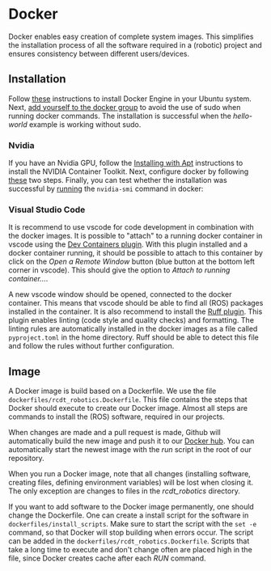 <!--
SPDX-FileCopyrightText: Alliander N. V.

SPDX-License-Identifier: Apache-2.0
-->

# Docker

Docker enables easy creation of complete system images. This simplifies the installation process of all the software required in a (robotic) project and ensures consistency between different users/devices.

## Installation

Follow [these](https://docs.docker.com/engine/install/ubuntu/) instructions to install Docker Engine in your Ubuntu system. Next, [add yourself to the docker group](https://docs.docker.com/engine/install/linux-postinstall/#manage-docker-as-a-non-root-user) to avoid the use of sudo when running docker commands. The installation is successful when the *hello-world* example is working without sudo.

### Nvidia

If you have an Nvidia GPU, follow the [Installing with Apt](https://docs.nvidia.com/datacenter/cloud-native/container-toolkit/latest/install-guide.html#installing-with-apt) instructions to install the NVIDIA Container Toolkit. Next, configure docker by following [these](https://docs.nvidia.com/datacenter/cloud-native/container-toolkit/latest/install-guide.html#configuring-docker) two steps. Finally, you can test whether the installation was successful by [running](https://docs.nvidia.com/datacenter/cloud-native/container-toolkit/latest/sample-workload.html#running-a-sample-workload-with-docker) the `nvidia-smi` command in docker:

### Visual Studio Code

It is recommend to use vscode for code development in combination with the docker images. It is possible to "attach" to a running docker container in vscode using the [Dev Containers plugin](https://marketplace.visualstudio.com/items?itemName=ms-vscode-remote.remote-containers). With this plugin installed and a docker container running, it should be possible to attach to this container by click on the *Open a Remote Window* button (blue button at the bottom left corner in vscode). This should give the option to *Attach to running container...*.

A new vscode window should be opened, connected to the docker container. This means that vscode should be able to find all (ROS) packages installed in the container. It is also recommend to install the [Ruff plugin](https://marketplace.visualstudio.com/items?itemName=charliermarsh.ruff). This plugin enables linting (code style and quality checks) and formatting. The linting rules are automatically installed in the docker images as a file called `pyproject.toml` in the home directory. Ruff should be able to detect this file and follow the rules without further configuration.

## Image

A Docker image is build based on a Dockerfile. We use the file `dockerfiles/rcdt_robotics.Dockerfile`. This file contains the steps that Docker should execute to create our Docker image. Almost all steps are commands to install the (ROS) software, required in our projects.

When changes are made and a pull request is made, Github will automatically build the new image and push it to our [Docker hub](https://hub.docker.com/r/rcdt/robotics). You can automatically start the newest image with the *run* script in the root of our repository.

When you run a Docker image, note that all changes (installing software, creating files, defining environment variables) will be lost when closing it. The only exception are changes to files in the *rcdt_robotics* directory.

If you want to add software to the Docker image permanently, one should change the Dockerfile. One can create a install script for the software in `dockerfiles/install_scripts`. Make sure to start the script with the `set -e` command, so that Docker will stop building when errors occur. The script can be added in the `dockerfiles/rcdt_robotics.Dockerfile`. Scripts that take a long time to execute and don't change often are placed high in the file, since Docker creates cache after each *RUN* command.
